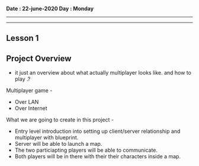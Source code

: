 **Date        : 22-june-2020
Day         : Monday**
****
****
## Lesson 1
## Project Overview 
* it just an overview about what actually multiplayer looks like. and how to play .?


Multiplayer game -
* Over LAN
* Over Internet

What we are going to create in this project -
* Entry level introduction into setting up client/server relationship and multiplayer with blueprint.
* Server will be able to launch a map.
* The two particiapting players will be able to communicate.
* Both players will be in there with their their characters inside a map.
